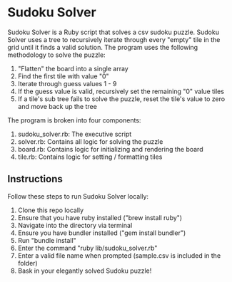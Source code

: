 # Sudoku Solver

Sudoku Solver is a Ruby script that solves a csv sudoku puzzle. Sudoku Solver uses a tree to recursively iterate through every "empty" tile in the grid until it finds a valid solution. The program uses the following methodology to solve the puzzle:

1. "Flatten" the board into a single array
2. Find the first tile with value "0"
3. Iterate through guess values 1 - 9
4. If the guess value is valid, recursively set the remaining "0" value tiles
5. If a tile's sub tree fails to solve the puzzle, reset the tile's value to zero and move back up the tree

The program is broken into four components:

1. sudoku_solver.rb: The executive script
2. solver.rb: Contains all logic for solving the puzzle
3. board.rb: Contains logic for initializing and rendering the board
4. tile.rb: Contains logic for setting / formatting tiles

## Instructions

Follow these steps to run Sudoku Solver locally:

1. Clone this repo locally
2. Ensure that you have ruby installed ("brew install ruby")
3. Navigate into the directory via terminal
4. Ensure you have bundler installed ("gem install bundler")
5. Run "bundle install"
6. Enter the command "ruby lib/sudoku_solver.rb"
7. Enter a valid file name when prompted (sample.csv is included in the folder)
8. Bask in your elegantly solved Sudoku puzzle!
